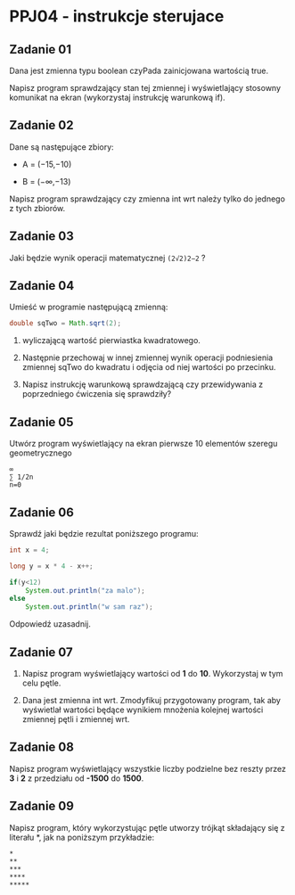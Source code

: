 # PPJ04 - instrukcje sterujace

## Zadanie 01

Dana jest zmienna typu boolean czyPada zainicjowana wartością true. 

Napisz program sprawdzający stan tej zmiennej i wyświetlający stosowny komunikat na ekran (wykorzystaj instrukcję warunkową if).

## Zadanie 02
Dane są następujące zbiory:

* A = (−15,−10)

* B = (−∞,−13)

Napisz program sprawdzający czy zmienna int wrt należy tylko do jednego z tych zbiorów.

## Zadanie 03

Jaki będzie wynik operacji matematycznej `(2√2)2−2` ?

## Zadanie 04

Umieść w programie następującą zmienną:
```java
double sqTwo = Math.sqrt(2);
```
1. wyliczającą wartość pierwiastka kwadratowego.

2. Następnie przechowaj w innej zmiennej wynik operacji podniesienia zmiennej sqTwo do kwadratu i odjęcia od niej wartości po przecinku.

3. Napisz instrukcję warunkową sprawdzającą czy przewidywania z poprzedniego ćwiczenia się sprawdziły?

## Zadanie 05
Utwórz program wyświetlający na ekran pierwsze 10 elementów szeregu geometrycznego 
```
∞
∑ 1/2n
n=0
```

## Zadanie 06

Sprawdź jaki będzie rezultat poniższego programu:
```java
int x = 4; 

long y = x * 4 - x++; 

if(y<12) 
    System.out.println("za malo"); 
else 
    System.out.println("w sam raz");
```
Odpowiedź uzasadnij.

## Zadanie 07

1. Napisz program wyświetlający wartości od **1** do **10**. Wykorzystaj w tym celu pętle.

2. Dana jest zmienna int wrt. Zmodyfikuj przygotowany program, tak aby wyświetlał wartości będące wynikiem mnożenia kolejnej wartości zmiennej pętli i zmiennej wrt.

## Zadanie 08

Napisz program wyświetlający wszystkie liczby podzielne bez reszty przez **3** i **2** z przedziału od **-1500** do **1500**.

## Zadanie 09

Napisz program, który wykorzystując pętle utworzy trójkąt składający się z literału *, jak na poniższym przykładzie:

```
*
**
***
****
*****
```